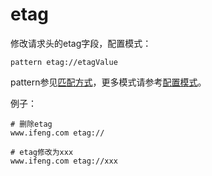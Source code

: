 # etag

修改请求头的etag字段，配置模式：

	pattern etag://etagValue
	
pattern参见[匹配方式](../pattern.html)，更多模式请参考[配置模式](../mode.html)。

例子：

	# 删除etag
	www.ifeng.com etag://
	
	# etag修改为xxx
	www.ifeng.com etag://xxx
	
